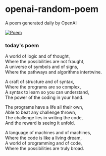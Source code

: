 
# openai-random-poem
 A poem generated daily by OpenAI

[![Poem](https://github.com/fbiego/openai-random-poem/actions/workflows/main.yml/badge.svg)](https://github.com/fbiego/openai-random-poem/actions/workflows/main.yml)

### today's poem  
  
A world of logic and of thought,  
Where the possibilities are not fraught,  
A universe of symbols and of signs,  
Where the pathways and algorithms intertwine.  
  
A craft of structure and of syntax,  
Where the programs are so complex,  
A syntax to learn so you can understand,  
The power of the coding in your hand.  
  
The programs have a life all their own,  
Able to beat any challenge thrown,  
The challenge lies in writing the code,  
And the reward is seeing it unfold.  
  
A language of machines and of machines,  
Where the code is like a living dream,  
A world of programming and of code,  
Where the possibilities are truly broad.